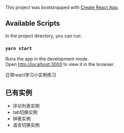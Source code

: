 This project was bootstrapped with [Create React App](https://github.com/facebook/create-react-app).

## Available Scripts

In the project directory, you can run:

### `yarn start`

Runs the app in the development mode.<br />
Open [http://localhost:3000](http://localhost:3000) to view it in the browser.

日常react学习小实例练习

## 已有实例
- 评论列表实例
- tab切换实例
- 钟表实例
- 语言切换实例